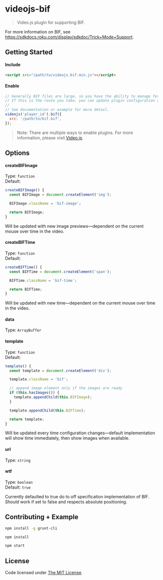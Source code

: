 # videojs-bif

> Video.js plugin for supporting BIF.

For more information on BIF, see https://sdkdocs.roku.com/display/sdkdoc/Trick+Mode+Support.

## Getting Started

#### Include

```html
<script src="/path/to/videojs.bif.min.js"></script>
```

#### Enable

```js
// Generally BIF files are large, so you have the ability to manage fetching on your own.
// If this is the route you take, you can update plugin configuration at any time by rerunning the plugin.
//
// See documentation or example for more detail.
videojs('player_id').bif({
  src: '/path/to/bif.bif',
});
```

> Note: There are multiple ways to enable plugins. For more information, please visit [Video.js](https://github.com/videojs/video.js).

## Options

#### createBIFImage

Type: `function`  
Default:

```js
createBIFImage() {
  const BIFImage = document.createElement('img');

  BIFImage.className = 'bif-image';

  return BIFImage;
}
```

Will be updated with new image previews—dependent on the current mouse over time in the video.

#### createBIFTime

Type: `function`  
Default:

```js
createBIFTime() {
  const BIFTime = document.createElement('span');

  BIFTime.className = 'bif-time';

  return BIFTime;
}
```

Will be updated with new time—dependent on the current mouse over time in the video.

#### data

Type: `ArrayBuffer`  

#### template

Type: `function`  
Default:

```js
template() {
  const template = document.createElement('div');

  template.className = 'bif';

  // append image element only if the images are ready
  if (this.hasImages()) {
    template.appendChild(this.BIFImage);
  }

  template.appendChild(this.BIFTime);

  return template;
}
```

Will be updated every time configuration changes—default implementation will show time immediately, then show images when available.

#### url

Type: `string`  

#### wtf

Type: `boolean`  
Default: `true`

Currently defaulted to true do to off specification implementation of BIF. _Should_ work if set to false and respects absolute positioning.

## Contributing + Example

```bash
npm install -g grunt-cli

npm install

npm start
```

## License

Code licensed under [The MIT License](https://github.com/chemoish/videojs-bif/blob/master/LICENSE).
